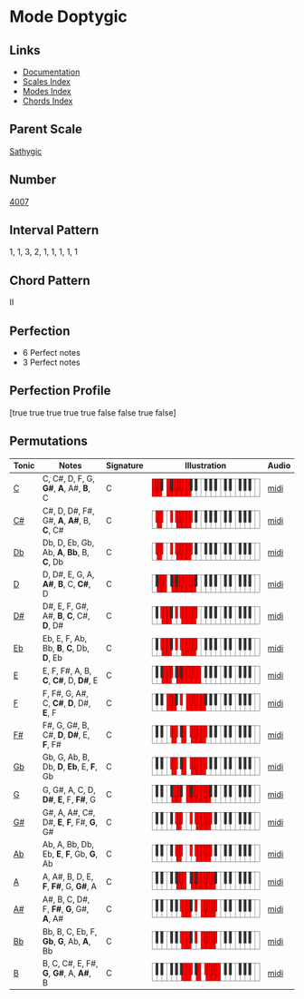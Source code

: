 # Mode Doptygic

## Links

- [Documentation](README.md)
- [Scales Index](Scales.md)
- [Modes Index](Modes.md)
- [Chords Index](Chords.md)

## Parent Scale

[Sathygic](ScaleSathygic.md)

## Number

[4007](https://ianring.com/musictheory/scales/4007)

## Interval Pattern

1, 1, 3, 2, 1, 1, 1, 1, 1

## Chord Pattern

II

## Perfection

- 6 Perfect notes
- 3 Perfect notes

## Perfection Profile

[true true true true true false false true false]

## Permutations

| Tonic | Notes | Signature | Illustration | Audio |
|-------|-------|-----------|--------------|-------|
| [C](ModeCNaturalDoptygic.md) | C, C#, D, F, G, **G#**, **A**, A#, **B**, C | C | ![CNaturalDoptygic](ModeCNaturalDoptygic.png) | [midi](https://github.com/edipermadi/music/blob/main/docs/ModeCNaturalDoptygic.mid?raw=true) |
| [C#](ModeCSharpDoptygic.md) | C#, D, D#, F#, G#, **A**, **A#**, B, **C**, C# | C | ![CSharpDoptygic](ModeCSharpDoptygic.png) | [midi](https://github.com/edipermadi/music/blob/main/docs/ModeCSharpDoptygic.mid?raw=true) |
| [Db](ModeDFlatDoptygic.md) | Db, D, Eb, Gb, Ab, **A**, **Bb**, B, **C**, Db | C | ![DFlatDoptygic](ModeDFlatDoptygic.png) | [midi](https://github.com/edipermadi/music/blob/main/docs/ModeDFlatDoptygic.mid?raw=true) |
| [D](ModeDNaturalDoptygic.md) | D, D#, E, G, A, **A#**, **B**, C, **C#**, D | C | ![DNaturalDoptygic](ModeDNaturalDoptygic.png) | [midi](https://github.com/edipermadi/music/blob/main/docs/ModeDNaturalDoptygic.mid?raw=true) |
| [D#](ModeDSharpDoptygic.md) | D#, E, F, G#, A#, **B**, **C**, C#, **D**, D# | C | ![DSharpDoptygic](ModeDSharpDoptygic.png) | [midi](https://github.com/edipermadi/music/blob/main/docs/ModeDSharpDoptygic.mid?raw=true) |
| [Eb](ModeEFlatDoptygic.md) | Eb, E, F, Ab, Bb, **B**, **C**, Db, **D**, Eb | C | ![EFlatDoptygic](ModeEFlatDoptygic.png) | [midi](https://github.com/edipermadi/music/blob/main/docs/ModeEFlatDoptygic.mid?raw=true) |
| [E](ModeENaturalDoptygic.md) | E, F, F#, A, B, **C**, **C#**, D, **D#**, E | C | ![ENaturalDoptygic](ModeENaturalDoptygic.png) | [midi](https://github.com/edipermadi/music/blob/main/docs/ModeENaturalDoptygic.mid?raw=true) |
| [F](ModeFNaturalDoptygic.md) | F, F#, G, A#, C, **C#**, **D**, D#, **E**, F | C | ![FNaturalDoptygic](ModeFNaturalDoptygic.png) | [midi](https://github.com/edipermadi/music/blob/main/docs/ModeFNaturalDoptygic.mid?raw=true) |
| [F#](ModeFSharpDoptygic.md) | F#, G, G#, B, C#, **D**, **D#**, E, **F**, F# | C | ![FSharpDoptygic](ModeFSharpDoptygic.png) | [midi](https://github.com/edipermadi/music/blob/main/docs/ModeFSharpDoptygic.mid?raw=true) |
| [Gb](ModeGFlatDoptygic.md) | Gb, G, Ab, B, Db, **D**, **Eb**, E, **F**, Gb | C | ![GFlatDoptygic](ModeGFlatDoptygic.png) | [midi](https://github.com/edipermadi/music/blob/main/docs/ModeGFlatDoptygic.mid?raw=true) |
| [G](ModeGNaturalDoptygic.md) | G, G#, A, C, D, **D#**, **E**, F, **F#**, G | C | ![GNaturalDoptygic](ModeGNaturalDoptygic.png) | [midi](https://github.com/edipermadi/music/blob/main/docs/ModeGNaturalDoptygic.mid?raw=true) |
| [G#](ModeGSharpDoptygic.md) | G#, A, A#, C#, D#, **E**, **F**, F#, **G**, G# | C | ![GSharpDoptygic](ModeGSharpDoptygic.png) | [midi](https://github.com/edipermadi/music/blob/main/docs/ModeGSharpDoptygic.mid?raw=true) |
| [Ab](ModeAFlatDoptygic.md) | Ab, A, Bb, Db, Eb, **E**, **F**, Gb, **G**, Ab | C | ![AFlatDoptygic](ModeAFlatDoptygic.png) | [midi](https://github.com/edipermadi/music/blob/main/docs/ModeAFlatDoptygic.mid?raw=true) |
| [A](ModeANaturalDoptygic.md) | A, A#, B, D, E, **F**, **F#**, G, **G#**, A | C | ![ANaturalDoptygic](ModeANaturalDoptygic.png) | [midi](https://github.com/edipermadi/music/blob/main/docs/ModeANaturalDoptygic.mid?raw=true) |
| [A#](ModeASharpDoptygic.md) | A#, B, C, D#, F, **F#**, **G**, G#, **A**, A# | C | ![ASharpDoptygic](ModeASharpDoptygic.png) | [midi](https://github.com/edipermadi/music/blob/main/docs/ModeASharpDoptygic.mid?raw=true) |
| [Bb](ModeBFlatDoptygic.md) | Bb, B, C, Eb, F, **Gb**, **G**, Ab, **A**, Bb | C | ![BFlatDoptygic](ModeBFlatDoptygic.png) | [midi](https://github.com/edipermadi/music/blob/main/docs/ModeBFlatDoptygic.mid?raw=true) |
| [B](ModeBNaturalDoptygic.md) | B, C, C#, E, F#, **G**, **G#**, A, **A#**, B | C | ![BNaturalDoptygic](ModeBNaturalDoptygic.png) | [midi](https://github.com/edipermadi/music/blob/main/docs/ModeBNaturalDoptygic.mid?raw=true) |
